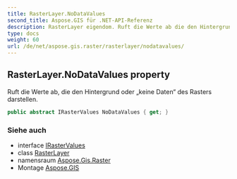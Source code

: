 ```yaml
---
title: RasterLayer.NoDataValues
second_title: Aspose.GIS für .NET-API-Referenz
description: RasterLayer eigendom. Ruft die Werte ab die den Hintergrund oder keine Daten des Rasters darstellen.
type: docs
weight: 60
url: /de/net/aspose.gis.raster/rasterlayer/nodatavalues/
---
```

## RasterLayer.NoDataValues property

Ruft die Werte ab, die den Hintergrund oder „keine Daten“ des Rasters darstellen.

```csharp
public abstract IRasterValues NoDataValues { get; }
```

### Siehe auch

* interface [IRasterValues](../../irastervalues/)
* class [RasterLayer](../)
* namensraum [Aspose.Gis.Raster](../../rasterlayer/)
* Montage [Aspose.GIS](../../../)


